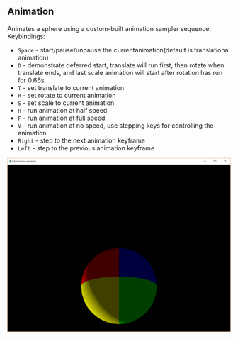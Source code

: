 ## Animation

Animates a sphere using a custom-built animation sampler sequence. Keybindings:

* `Space` - start/pause/unpause the currentanimation(default is translational animation)
* `D` - demonstrate deferred start, translate will run first, then rotate when translate ends, and last scale animation
        will start after rotation has run for 0.66s.
* `T` - set translate to current animation
* `R` - set rotate to current animation
* `S` - set scale to current animation
* `H` - run animation at half speed
* `F` - run animation at full speed
* `V` - run animation at no speed, use stepping keys for controlling the animation
* `Right` - step to the next animation keyframe
* `Left` - step to the previous animation keyframe

![animation example screenshot](./screenshot.png)
